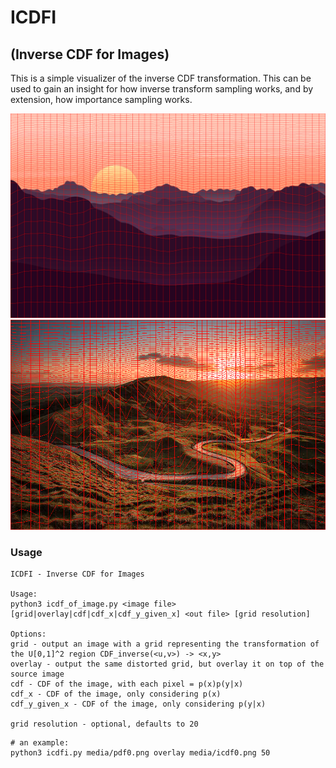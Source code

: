 # ICDFI
## (Inverse CDF for Images)

This is a simple visualizer of the inverse CDF transformation. This can be used to gain an insight for how inverse transform sampling works, and by extension, how importance sampling works.

![](media/icdf0.png)
![](media/icdf1.png)

### Usage

```
ICDFI - Inverse CDF for Images

Usage:
python3 icdf_of_image.py <image file> [grid|overlay|cdf|cdf_x|cdf_y_given_x] <out file> [grid resolution]

Options:
grid - output an image with a grid representing the transformation of the U[0,1]^2 region CDF_inverse(<u,v>) -> <x,y>
overlay - output the same distorted grid, but overlay it on top of the source image
cdf - CDF of the image, with each pixel = p(x)p(y|x)
cdf_x - CDF of the image, only considering p(x)
cdf_y_given_x - CDF of the image, only considering p(y|x)

grid resolution - optional, defaults to 20
```
```
# an example:
python3 icdfi.py media/pdf0.png overlay media/icdf0.png 50
```
